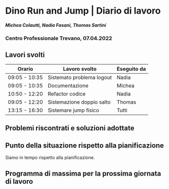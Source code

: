 # Dino Run and Jump | Diario di lavoro
##### Michea Colautti, Nadia Fasani, Thomas Sartini
### Centro Professionale Trevano, 07.04.2022

## Lavori svolti


| Orario        | Lavoro svolto                                     | Eseguito da       |
|---------------|---------------------------------------------------|-------------------|
| 09:05 - 10:35 | Sistemato problema logout                         | Nadia             |
| 09:05 - 10:35 | Documentazione                                    | Michea            |
| 10:50 - 12:20 | Refactor codice                                   | Nadia             |
| 09:05 - 12:20 | Sistemazione doppio salto                         | Thomas            |
| 13:15 - 16:30 | Sistemare jump fisico                             | Tutti             |


## Problemi riscontrati e soluzioni adottate



##  Punto della situazione rispetto alla pianificazione
Siamo in tempo rispetto alla pianificazione.


## Programma di massima per la prossima giornata di lavoro

